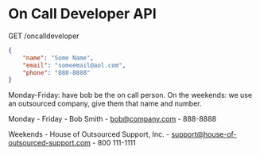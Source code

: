 # On Call Developer API

GET /oncalldeveloper

```json
{
    "name": "Some Name",
    "email": "someemail@aol.com",
    "phone": "888-8888"
}
```

Monday-Friday: have bob be the on call person.
On the weekends: we use an outsourced company, give them that name and number.

Monday - Friday
    - Bob Smith
    - bob@company.com
    - 888-8888

Weekends
    - House of Outsourced Support, Inc.
    - support@house-of-outsourced-support.com
    - 800 111-1111